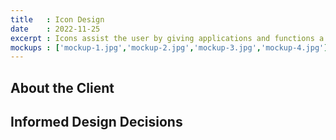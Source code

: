 ```yaml
---
title   : Icon Design
date    : 2022-11-25
excerpt : Icons assist the user by giving applications and functions a recognizable activator.
mockups : ['mockup-1.jpg','mockup-2.jpg','mockup-3.jpg','mockup-4.jpg'] 
---
```


## About the Client



## Informed Design Decisions


